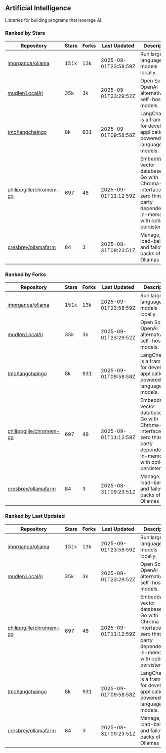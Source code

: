 ## Artificial Intelligence

Libraries for building programs that leverage AI.

### Ranked by Stars

| Repository | Stars | Forks | Last Updated | Description | 
|------------|-------|-------|--------------|-------------|
| [jmorganca/ollama](https://github.com/jmorganca/ollama) | 151k | 13k | 2025-09-01T23:58:59Z |  Run large language models locally. |
| [mudler/LocalAI](https://github.com/mudler/LocalAI) | 35k | 3k | 2025-09-01T23:29:52Z |  Open Source OpenAI alternative, self-host AI models. |
| [tmc/langchaingo](https://github.com/tmc/langchaingo) | 8k | 931 | 2025-09-01T09:58:58Z |  LangChainGo is a framework for developing applications powered by language models. |
| [philippgille/chromem-go](https://github.com/philippgille/chromem-go) | 697 | 48 | 2025-09-01T11:12:59Z |  Embeddable vector database for Go with Chroma-like interface and zero third-party dependencies. In-memory with optional persistence. |
| [presbrey/ollamafarm](https://github.com/presbrey/ollamafarm) | 84 | 3 | 2025-08-31T09:23:51Z |  Manage, load-balance, and failover packs of Ollamas |

### Ranked by Forks

| Repository | Stars | Forks | Last Updated | Description | 
|------------|-------|-------|--------------|-------------|
| [jmorganca/ollama](https://github.com/jmorganca/ollama) | 151k | 13k | 2025-09-01T23:58:59Z |  Run large language models locally. |
| [mudler/LocalAI](https://github.com/mudler/LocalAI) | 35k | 3k | 2025-09-01T23:29:52Z |  Open Source OpenAI alternative, self-host AI models. |
| [tmc/langchaingo](https://github.com/tmc/langchaingo) | 8k | 931 | 2025-09-01T09:58:58Z |  LangChainGo is a framework for developing applications powered by language models. |
| [philippgille/chromem-go](https://github.com/philippgille/chromem-go) | 697 | 48 | 2025-09-01T11:12:59Z |  Embeddable vector database for Go with Chroma-like interface and zero third-party dependencies. In-memory with optional persistence. |
| [presbrey/ollamafarm](https://github.com/presbrey/ollamafarm) | 84 | 3 | 2025-08-31T09:23:51Z |  Manage, load-balance, and failover packs of Ollamas |

### Ranked by Last Updated

| Repository | Stars | Forks | Last Updated | Description | 
|------------|-------|-------|--------------|-------------|
| [jmorganca/ollama](https://github.com/jmorganca/ollama) | 151k | 13k | 2025-09-01T23:58:59Z |  Run large language models locally. |
| [mudler/LocalAI](https://github.com/mudler/LocalAI) | 35k | 3k | 2025-09-01T23:29:52Z |  Open Source OpenAI alternative, self-host AI models. |
| [philippgille/chromem-go](https://github.com/philippgille/chromem-go) | 697 | 48 | 2025-09-01T11:12:59Z |  Embeddable vector database for Go with Chroma-like interface and zero third-party dependencies. In-memory with optional persistence. |
| [tmc/langchaingo](https://github.com/tmc/langchaingo) | 8k | 931 | 2025-09-01T09:58:58Z |  LangChainGo is a framework for developing applications powered by language models. |
| [presbrey/ollamafarm](https://github.com/presbrey/ollamafarm) | 84 | 3 | 2025-08-31T09:23:51Z |  Manage, load-balance, and failover packs of Ollamas |


